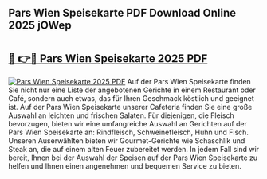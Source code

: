 ## Pars Wien Speisekarte PDF Download Online 2025 jOWep

# <h2><a href="http://gc7z6o.nevu.top/?p=Pars+Wien+Speisekarte">🔗 👉🔴 Pars Wien Speisekarte 2025 PDF</a></h2>

[![Pars Wien Speisekarte 2025 PDF](https://i.imgur.com/dBaPXMq.png)](http://gc7z6o.nevu.top/?p=Pars+Wien+Speisekarte)
Auf der Pars Wien Speisekarte finden Sie nicht nur eine Liste der angebotenen Gerichte in einem Restaurant oder Café, sondern auch etwas, das für Ihren Geschmack köstlich und geeignet ist. Auf der Pars Wien Speisekarte unserer Cafeteria finden Sie eine große Auswahl an leichten und frischen Salaten. Für diejenigen, die Fleisch bevorzugen, bieten wir eine umfangreiche Auswahl an Gerichten auf der Pars Wien Speisekarte an: Rindfleisch, Schweinefleisch, Huhn und Fisch. Unseren Auserwählten bieten wir Gourmet-Gerichte wie Schaschlik und Steak an, die auf einem alten Feuer zubereitet werden. In jedem Fall sind wir bereit, Ihnen bei der Auswahl der Speisen auf der Pars Wien Speisekarte zu helfen und Ihnen einen angenehmen und bequemen Service zu bieten.
